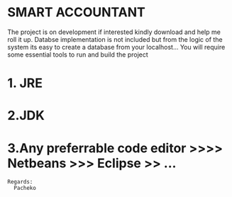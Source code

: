 # SMART ACCOUNTANT
The project is on development if interested kindly download and help me roll it up.
Databse implementation is not included but from the logic of the system its easy to create a database from your localhost...
You will require some essential tools to run and build the project
   # 1. JRE
   # 2.JDK
   # 3.Any preferrable code editor >>>> Netbeans >>> Eclipse >> ...
    
    Regards:
      Pacheko

